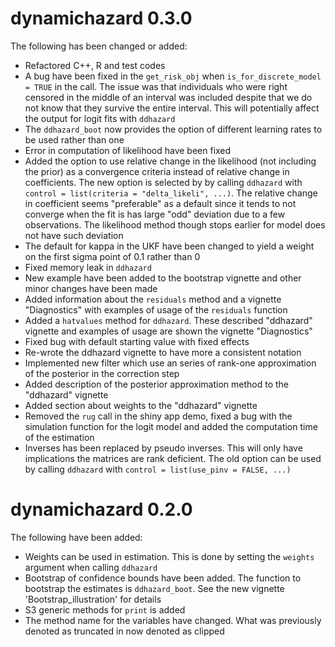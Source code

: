 # dynamichazard 0.3.0
The following has been changed or added:

* Refactored C++, R and test codes
* A bug have been fixed in the `get_risk_obj` when `is_for_discrete_model = TRUE` in the call. The issue was that individuals who were right censored in the middle of an interval was included despite that we do not know that they survive the entire interval. This will potentially affect the output for logit fits with  `ddhazard`
* The `ddhazard_boot` now provides the option of different learning rates to be used rather than one
* Error in computation of likelihood have been fixed
* Added the option to use relative change in the likelihood (not including the prior) as a convergence criteria instead of relative change in coefficients. The new option is selected by by calling `ddhazard` with `control = list(criteria = "delta_likeli", ...)`. The relative change in coefficient seems "preferable" as a default since it tends to not converge when the fit is has large "odd" deviation due to a few observations. The likelihood method though stops earlier for model does not have such deviation
* The default for kappa in the UKF have been changed to yield a weight on the first sigma point of 0.1 rather than 0
* Fixed memory leak in `ddhazard`
* New example have been added to the bootstrap vignette and other minor changes have been made
* Added information about the `residuals` method and a vignette "Diagnostics" with examples of usage of the `residuals` function
* Added a `hatvalues` method for `ddhazard`. These described "ddhazard" vignette and examples of usage are shown the vignette "Diagnostics"
* Fixed bug with default starting value with fixed effects
* Re-wrote the ddhazard vignette to have more a consistent notation
* Implemented new filter which use an series of rank-one approximation of the posterior in the correction step
* Added description of the posterior approximation method to the "ddhazard" vignette
* Added section about weights to the "ddhazard" vignette
* Removed the `rug` call in the shiny app demo, fixed a bug with the simulation function for the logit model and added the computation time of the estimation
* Inverses has been replaced by pseudo inverses. This will only have implications the matrices are rank deficient. The old option can be used by calling `ddhazard` with `control = list(use_pinv = FALSE, ...)`

# dynamichazard 0.2.0
The following have been added:

* Weights can be used in estimation. This is done by setting the `weights` argument when calling `ddhazard`
* Bootstrap of confidence bounds have been added. The function to bootstrap the estimates is `ddhazard_boot`. See the new vignette 'Bootstrap_illustration' for details
* S3 generic methods for `print` is added
* The method name for the variables have changed. What was previously denoted as truncated in now denoted as clipped
